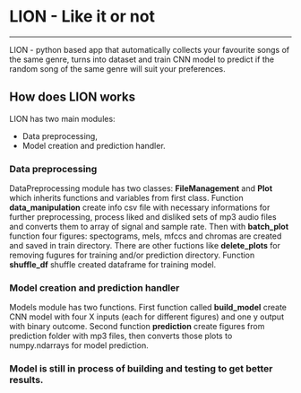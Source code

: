 # LION - Like it or not
<hr/>
LION - python based app that automatically collects your favourite songs of the same genre, turns into dataset and train CNN model to predict if the random song of the same genre will suit your preferences.

## How does LION works
LION has two main modules:
- Data preprocessing,
- Model creation and prediction handler.

### Data preprocessing
DataPreprocessing module has two classes: **FileManagement** and **Plot** which inherits functions and variables from first class. Function **data_manipulation** create info csv file with necessary informations for further preprocessing, process liked and disliked sets of mp3 audio files and converts them to array of signal and sample rate. Then with **batch_plot** function four figures: spectograms, mels, mfccs and chromas are created and saved in train directory. There are other fuctions like **delete_plots** for removing fugures for training and/or prediction directory. Function **shuffle_df** shuffle created dataframe for training model.

### Model creation and prediction handler
Models module has two functions. First function called **build_model** create CNN model with four X inputs (each for different figures) and one y output with binary outcome. Second function **prediction** create figures from prediction folder with mp3 files, then converts those plots to numpy.ndarrays for model prediction.

### Model is still in process of building and testing to get better results.
